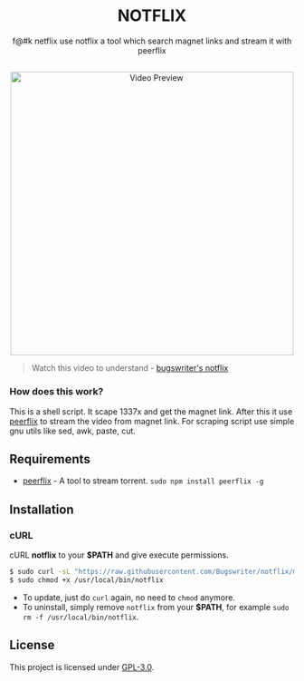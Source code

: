 <h1 align="center">NOTFLIX</h1>
<p align="center">f@#k netflix use notflix a tool which search magnet links and stream it with peerflix</p>

##
<p align="center">
<img src="./preview.gif" alt="Video Preview" width="500px">
</p>

> Watch this video to understand - [bugswriter's notflix](https://youtu.be/FbE19_omaWY)

### How does this work?

This is a shell script. It scape 1337x and get the magnet link.
After this it use [peerflix](https://github.com/mafintosh/peerflix) to stream the video from magnet link.
For scraping script use simple gnu utils like sed, awk, paste, cut.

## Requirements

* [peerflix](https://github.com/mafintosh/peerflix) - A tool to stream torrent. `sudo npm install peerflix -g`

## Installation

### cURL
cURL **notflix** to your **$PATH** and give execute permissions.

```sh
$ sudo curl -sL "https://raw.githubusercontent.com/Bugswriter/notflix/master/notflix" -o /usr/local/bin/notflix
$ sudo chmod +x /usr/local/bin/notflix
```
- To update, just do `curl` again, no need to `chmod` anymore.
- To uninstall, simply remove `notflix` from your **$PATH**, for example `sudo rm -f /usr/local/bin/notflix`.

## License
This project is licensed under [GPL-3.0](https://raw.githubusercontent.com/Illumina/licenses/master/gpl-3.0.txt).


